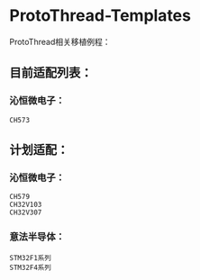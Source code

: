# ProtoThread-Templates

ProtoThread相关移植例程：

## 目前适配列表：
### 沁恒微电子：
    CH573
    
   
## 计划适配：
### 沁恒微电子：
    CH579
    CH32V103
    CH32V307
### 意法半导体：
    STM32F1系列
    STM32F4系列



